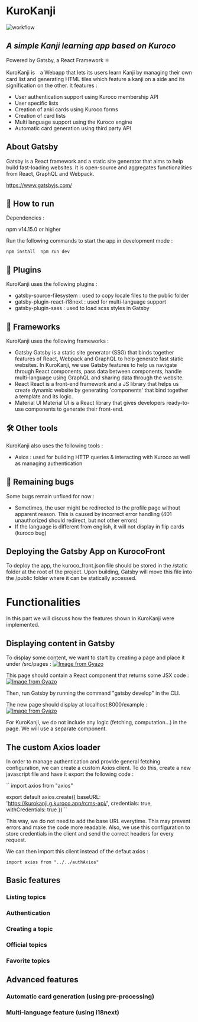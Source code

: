 # KuroKanji

![workflow](https://github.com/painpita/anki-kuroco/actions/workflows/build.yml/badge.svg)

## _A simple Kanji learning app based on Kuroco_

Powered by Gatsby, a React Framework ⚛️

KuroKanji is　a Webapp that lets its users learn Kanji by managing their own card list and generating HTML tiles which feature a kanji on a side and its signification on the other.
It features : 
  * User authentication support using Kuroco membership API
  * User specific lists
  * Creation of anki cards using Kuroco forms
  * Creation of card lists
  * Multi language support using the Kuroco engine
  * Automatic card generation using third party API

## About Gatsby

Gatsby is a React framework and a static site generator that aims to help build fast-loading websites. It is open-source and aggregates functionalities from React, GraphQL and Webpack.

https://www.gatsbyjs.com/

## 🚀 How to run

Dependencies : 

npm v14.15.0 or higher

Run the following commands to start the app in development mode :

``
npm install 
npm run dev
``

## 🔌 Plugins

KuroKanji uses the following plugins :
  * gatsby-source-filesystem : used to copy locale files to the public folder
  * gatsby-plugin-react-i18next : used for multi-language support
  * gatsby-plugin-sass : used to load scss styles in Gatsby

## 🧩 Frameworks

KuroKanji uses the following frameworks :
  * Gatsby
Gatsby is a static site generator (SSG) that binds together features of React, Webpack and GraphQL to help generate fast static websites. In KuroKanji, we use Gatsby features to help us navigate through React components, pass data between components, handle multi-language using GraphQL and sharing data through the website.
  * React
React is a front-end framework and a JS library that helps us create dynamic website by generating 'components' that bind together a template and its logic.
  * Material UI
Material UI is a React library that gives developers ready-to-use components to generate their front-end.

## 🛠️ Other tools

KuroKanji also uses the following tools :
  * Axios : used for building HTTP queries & interacting with Kuroco as well as managing authentication

## 🐛 Remaining bugs

Some bugs remain unfixed for now : 
  * Sometimes, the user might be redirected to the profile page without apparent reason. This is caused by incorrect error handling (401 unauthorized should redirect, but not other errors)
  * If the language is different from english, it will not display in flip cards (kuroco bug)

## Deploying the Gatsby App on KurocoFront

To deploy the app, the kuroco_front.json file should be stored in the /static folder at the root of the project. Upon building, Gatsby will move this file into the /public folder where it can be statically accessed.

# Functionalities

In this part we will discuss how the features shown in KuroKanji were implemented.

## Displaying content in Gatsby

To display some content, we want to start by creating a page and place it under /src/pages :
[![Image from Gyazo](https://t.gyazo.com/teams/diverta/326bf8f74737a3b8a3c1c795d7d72411.png)](https://diverta.gyazo.com/326bf8f74737a3b8a3c1c795d7d72411)

This page should contain a React component that returns some JSX code :
[![Image from Gyazo](https://t.gyazo.com/teams/diverta/2c83819d67e66131b4abd754634d4b88.png)](https://diverta.gyazo.com/2c83819d67e66131b4abd754634d4b88)

Then, run Gatsby by running the command "gatsby develop" in the CLI.

The new page should display at localhost:8000/example :
[![Image from Gyazo](https://t.gyazo.com/teams/diverta/f4d53faee371ae2dd0fdb1a7ded7192f.png)](https://diverta.gyazo.com/f4d53faee371ae2dd0fdb1a7ded7192f)

For KuroKanji, we do not include any logic (fetching, computation...) in the page. We will use a separate component.

## The custom Axios loader

In order to manage authentication and provide general fetching configuration, we can create a custom Axios client. To do this, create a new javascript file and have it export the following code :

``
import axios from "axios"

export default axios.create({
    baseURL: 'https://kurokanji.g.kuroco.app/rcms-api/',
    credentials: true,
    withCredentials: true
})
``

This way, we do not need to add the base URL everytime. This may prevent errors and make the code more readable. Also, we use this configuration to store credentials in the client and send the correct headers for every request.

We can then import this client instead of the defaut axios :

`
import axios from "../../authAxios"
`

## Basic features
### Listing topics



### Authentication
### Creating a topic
### Official topics
### Favorite topics

## Advanced features
### Automatic card generation (using pre-processing)
### Multi-language feature (using i18next)